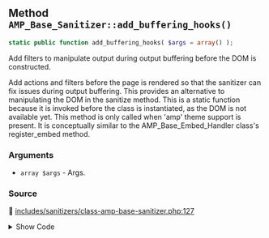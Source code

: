 ## Method `AMP_Base_Sanitizer::add_buffering_hooks()`

```php
static public function add_buffering_hooks( $args = array() );
```

Add filters to manipulate output during output buffering before the DOM is constructed.

Add actions and filters before the page is rendered so that the sanitizer can fix issues during output buffering. This provides an alternative to manipulating the DOM in the sanitize method. This is a static function because it is invoked before the class is instantiated, as the DOM is not available yet. This method is only called when &#039;amp&#039; theme support is present. It is conceptually similar to the AMP_Base_Embed_Handler class&#039;s register_embed method.

### Arguments

* `array $args` - Args.

### Source

:link: [includes/sanitizers/class-amp-base-sanitizer.php:127](/includes/sanitizers/class-amp-base-sanitizer.php#L127)

<details>
<summary>Show Code</summary>

```php
public static function add_buffering_hooks( $args = [] ) {} // phpcs:ignore VariableAnalysis.CodeAnalysis.VariableAnalysis.UnusedVariable
```

</details>
